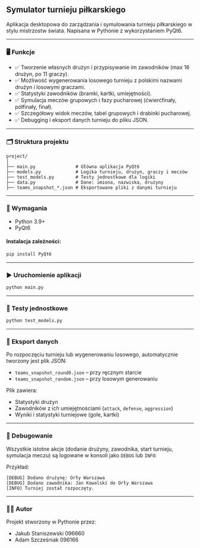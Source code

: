 ## Symulator turnieju piłkarskiego

Aplikacja desktopowa do zarządzania i symulowania turnieju piłkarskiego w stylu mistrzostw świata. Napisana w Pythonie z wykorzystaniem PyQt6.

---

### 🖥️ Funkcje

* ✅ Tworzenie własnych drużyn i przypisywanie im zawodników (max 16 drużyn, po 11 graczy).
* ✅ Możliwość wygenerowania losowego turnieju z polskimi nazwami drużyn i losowymi graczami.
* ✅ Statystyki zawodników (bramki, kartki, umiejętności).
* ✅ Symulacja meczów grupowych i fazy pucharowej (ćwierćfinały, półfinały, finał).
* ✅ Szczegółowy widok meczów, tabel grupowych i drabinki pucharowej.
* ✅ Debugging i eksport danych turnieju do pliku JSON.

---

### 🗂️ Struktura projektu

```
project/
│
├── main.py               # Główna aplikacja PyQt6
├── models.py             # Logika turnieju, drużyn, graczy i meczów
├── test_models.py        # Testy jednostkowe dla logiki
├── data.py               # Dane: imiona, nazwiska, drużyny
├── teams_snapshot_*.json # Eksportowane pliki z danymi turnieju
```

---

### 🔧 Wymagania

* Python 3.9+
* PyQt6

#### Instalacja zależności:

```bash
pip install PyQt6
```

---

### ▶️ Uruchomienie aplikacji

```bash
python main.py
```

---

### 🧪 Testy jednostkowe

```bash
python test_models.py
```

---

### 📝 Eksport danych

Po rozpoczęciu turnieju lub wygenerowaniu losowego, automatycznie tworzony jest plik JSON:

* `teams_snapshot_round0.json` – przy ręcznym starcie
* `teams_snapshot_random.json` – przy losowym generowaniu

Plik zawiera:

* Statystyki drużyn
* Zawodników z ich umiejętnościami (`attack`, `defense`, `aggression`)
* Wyniki i statystyki turniejowe (gole, kartki)

---

### 🐞 Debugowanie

Wszystkie istotne akcje (dodanie drużyny, zawodnika, start turnieju, symulacja meczu) są logowane w konsoli jako `DEBUG` lub `INFO`:

Przykład:

```
[DEBUG] Dodano drużynę: Orły Warszawa
[DEBUG] Dodano zawodnika: Jan Kowalski do Orły Warszawa
[INFO] Turniej został rozpoczęty.
```
---

### 👨‍💻 Autor

Projekt stworzony w Pythonie przez:
- Jakub Staniszewski 096660
- Adam Szcześniak 096166

